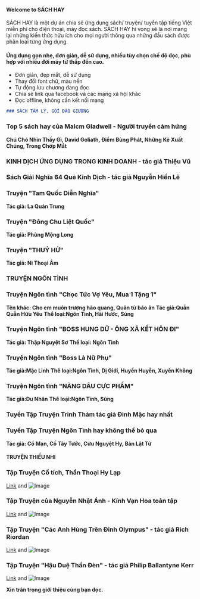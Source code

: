 #### Welcome to SÁCH HAY

SÁCH HAY là một dự án chia sẻ ứng dụng sách/ truyện/ tuyển tập tiếng Việt miễn phí cho điện thoại, máy đọc sách. SÁCH HAY hi vọng sẽ là nơi mang lại những kiến thức hữu ích cho mọi người thông qua những đầu sách được phân loại từng ứng dụng.

#### Ứng dụng gọn nhẹ, đơn giản, dễ sử dụng, nhiều tùy chọn chế độ đọc, phù hợp với nhiều đời máy từ thấp đến cao.
- Đơn giản, đẹp mắt, dễ sử dụng
- Thay đổi font chữ, màu nền
- Tự động lưu chương đang đọc
- Chia sẻ link qua facebook và các mạng xã hội khác
- Đọc offline, không cần kết nối mạng

```markdown
### SÁCH TÂM LÝ, GỐI ĐẦU GIƯỜNG
```
### Top 5 sách hay của Malcm Gladwell - Người truyền cảm hứng
**Chú Chó Nhìn Thấy Gì, David Goliath, Điểm Bùng Phát, 
Những Kẻ Xuất Chúng, Trong Chớp Mắt**

### KINH DỊCH ỨNG DỤNG TRONG KINH DOANH - tác giả Thiệu Vũ

### Sách Giải Nghĩa 64 Quẻ Kinh Dịch - tác giả Nguyễn Hiến Lê

### Truyện "Tam Quốc Diễn Nghĩa"
**Tác giả: La Quán Trung**

### Truyện "Đông Chu Liệt Quốc"
**Tác giả: Phùng Mộng Long**

### Truyện "THUỶ HỬ"
**Tác giả: Ni Thoại Âm**


### **TRUYỆN NGÔN TÌNH**

### Truyện Ngôn tình "Chọc Tức Vợ Yêu, Mua 1 Tặng 1" 
**Tên khác: Cho em muôn trượng hào quang, Quân tử báo ân**
**Tác giả:Quẫn Quẫn Hữu Yêu**
**Thể loại:Ngôn Tình, Hài Hước, Sủng**

### Truyện Ngôn tình "BOSS HUNG DỮ - ÔNG XÃ KẾT HÔN ĐI" 
**Tác giả: Thập Nguyệt Sơ**
**Thể loại: Ngôn Tình**


### Truyện Ngôn tình "Boss Là Nữ Phụ" 
**Tác giả:Mặc Linh**
**Thể loại:Ngôn Tình, Dị Giới, Huyền Huyễn, Xuyên Không**

### Truyện Ngôn tình "NÀNG DÂU CỰC PHẨM"
**Tác giả:Du Nhân**
**Thể loại:Ngôn Tình, Sủng**

### Tuyển Tập Truyện Trinh Thám tác giả Đinh Mặc hay nhất

### Tuyển Tập Truyện Ngôn Tình hay không thể bỏ qua
**Tác giả: Cổ Mạn, Cố Tây Tước, Cửu Nguyệt Hy, Bản Lật Tử**


#### TRUYỆN THIẾU NHI

### Tập Truyện Cổ tích, Thần Thoại Hy Lạp
[Link](url) and ![Image](src)

### Tập Truyện của Nguyễn Nhật Ánh - Kính Vạn Hoa toàn tập
[Link](url) and ![Image](src)

### Tập Truyện "Các Anh Hùng Trên Đỉnh Olympus" - tác giả Rich Riordan
[Link](url) and ![Image](src)

### Tập Truyện "Hậu Duệ Thần Đèn" - tác giả Philip Ballantyne Kerr
[Link](url) and ![Image](src)


**Xin trân trọng giới thiệu cùng bạn đọc.**


